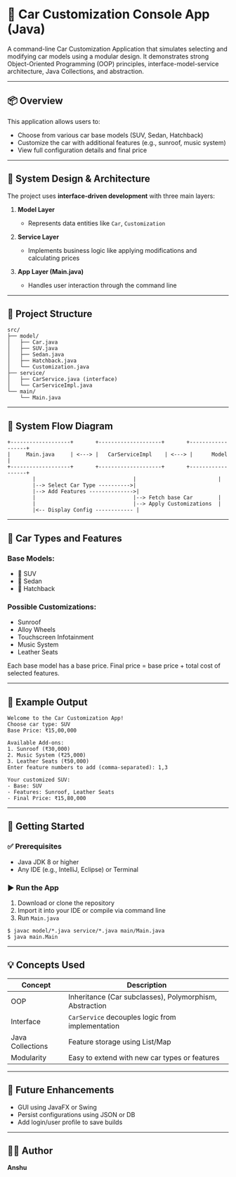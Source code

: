 # 🚗 Car Customization Console App (Java)

A command-line Car Customization Application that simulates selecting and modifying car models using a modular design. It demonstrates strong Object-Oriented Programming (OOP) principles, interface-model-service architecture, Java Collections, and abstraction.

---

## 📦 Overview

This application allows users to:

* Choose from various car base models (SUV, Sedan, Hatchback)
* Customize the car with additional features (e.g., sunroof, music system)
* View full configuration details and final price

---

## 🧠 System Design & Architecture

The project uses **interface-driven development** with three main layers:

1. **Model Layer**

   * Represents data entities like `Car`, `Customization`
2. **Service Layer**

   * Implements business logic like applying modifications and calculating prices
3. **App Layer (Main.java)**

   * Handles user interaction through the command line

---

## 📁 Project Structure

```
src/
├── model/
│   ├── Car.java
│   ├── SUV.java
│   ├── Sedan.java
│   ├── Hatchback.java
│   └── Customization.java
├── service/
│   ├── CarService.java (interface)
│   └── CarServiceImpl.java
└── main/
    └── Main.java
```

---

## 🧾 System Flow Diagram

```text
+-------------------+       +--------------------+       +------------------+
|     Main.java     | <---> |   CarServiceImpl    | <---> |      Model        |
+-------------------+       +--------------------+       +------------------+
        |                               |                          |
        |--> Select Car Type ---------->|
        |--> Add Features -------------->|
        |                               |--> Fetch base Car        |
        |                               |--> Apply Customizations  |
        |<-- Display Config ------------ |
```

---

## 🔧 Car Types and Features

### Base Models:

* 🚙 SUV
* 🚗 Sedan
* 🚕 Hatchback

### Possible Customizations:

* Sunroof
* Alloy Wheels
* Touchscreen Infotainment
* Music System
* Leather Seats

Each base model has a base price. Final price = base price + total cost of selected features.

---

## 🧪 Example Output

```
Welcome to the Car Customization App!
Choose car type: SUV
Base Price: ₹15,00,000

Available Add-ons:
1. Sunroof (₹30,000)
2. Music System (₹25,000)
3. Leather Seats (₹50,000)
Enter feature numbers to add (comma-separated): 1,3

Your customized SUV:
- Base: SUV
- Features: Sunroof, Leather Seats
- Final Price: ₹15,80,000
```

---

## 🚀 Getting Started

### ✅ Prerequisites

* Java JDK 8 or higher
* Any IDE (e.g., IntelliJ, Eclipse) or Terminal

### ▶️ Run the App

1. Download or clone the repository
2. Import it into your IDE or compile via command line
3. Run `Main.java`

```
$ javac model/*.java service/*.java main/Main.java
$ java main.Main
```

---

## 💡 Concepts Used

| Concept          | Description                                             |
| ---------------- | ------------------------------------------------------- |
| OOP              | Inheritance (Car subclasses), Polymorphism, Abstraction |
| Interface        | `CarService` decouples logic from implementation        |
| Java Collections | Feature storage using List/Map                          |
| Modularity       | Easy to extend with new car types or features           |

---

## 🔮 Future Enhancements

* GUI using JavaFX or Swing
* Persist configurations using JSON or DB
* Add login/user profile to save builds

---

## 👨‍💻 Author

**Anshu**
